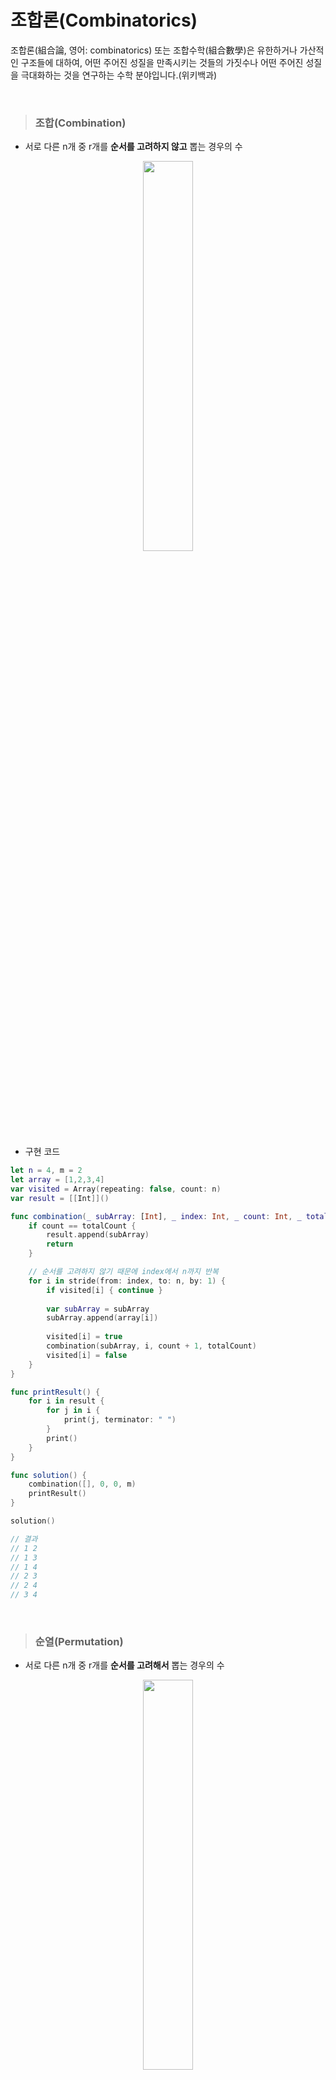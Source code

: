 # 조합론(Combinatorics)
조합론(組合論, 영어: combinatorics) 또는 조합수학(組合數學)은 유한하거나 가산적인 구조들에 대하여, 어떤 주어진 성질을 만족시키는 것들의 가짓수나 어떤 주어진 성질을 극대화하는 것을 연구하는 수학 분야입니다.(위키백과)

<br>

> ### 조합(Combination)
- 서로 다른 n개 중 r개를 **순서를 고려하지 않고** 뽑는 경우의 수

<p align=center>
<img src=https://img1.daumcdn.net/thumb/R1280x0/?scode=mtistory2&fname=https%3A%2F%2Fblog.kakaocdn.net%2Fdn%2Fc9ewJ5%2FbtqHA40YSlj%2F3pRTEpXIOLJr0UWitdQEt1%2Fimg.png width=40%>
</p>

- 구현 코드
```swift
let n = 4, m = 2
let array = [1,2,3,4]
var visited = Array(repeating: false, count: n)
var result = [[Int]]()

func combination(_ subArray: [Int], _ index: Int, _ count: Int, _ totalCount: Int) {
    if count == totalCount {
        result.append(subArray)
        return
    }

    // 순서를 고려하지 않기 때문에 index에서 n까지 반복
    for i in stride(from: index, to: n, by: 1) {
        if visited[i] { continue }
        
        var subArray = subArray
        subArray.append(array[i])
        
        visited[i] = true
        combination(subArray, i, count + 1, totalCount)
        visited[i] = false
    }
}

func printResult() {
    for i in result {
        for j in i {
            print(j, terminator: " ")
        }
        print()
    }
}

func solution() {
    combination([], 0, 0, m)
    printResult()
}

solution()

// 결과
// 1 2
// 1 3
// 1 4
// 2 3
// 2 4
// 3 4 
```

<br>

> ### 순열(Permutation)
- 서로 다른 n개 중 r개를 **순서를 고려해서** 뽑는 경우의 수

<p align=center>
<img src=https://img1.daumcdn.net/thumb/R1280x0/?scode=mtistory2&fname=https%3A%2F%2Fblog.kakaocdn.net%2Fdn%2FcR3YOt%2FbtqHBTdPGBn%2FX3nvQO9sWOnvKiaF79HtVK%2Fimg.png width=40%>
</p>

- 구현 코드
```swift
let n = 4, m = 2
let array = [1,2,3,4]
var visited = Array(repeating: false, count: n)
var result = [[Int]]()

func permutation(_ subArray: [Int], _ count: Int, _ totalCount: Int) {
    if count == totalCount {
        result.append(subArray)
        return
    }

    // 순서를 고려하기 때문에 0에서 n까지 반복
    for i in 0..<n {
        if visited[i] { continue }
        
        var subArray = subArray
        subArray.append(array[i])
        
        visited[i] = true
        permutation(subArray, count + 1, totalCount)
        visited[i] = false
    }
}

func printResult() {
    for i in result {
        for j in i {
            print(j, terminator: " ")
        }
        print()
    }
}

func solution() {
    permutation([], 0, m)
    printResult()
}

solution()

// 결과
// 1 2
// 1 3
// 1 4
// 2 1
// 2 3
// 2 4
// 3 1
// 3 2
// 3 4
// 4 1
// 4 2
// 4 3 
```
<br>

> ### 중복조합(Combinations with Repetition)
- 서로 다른 n개 중 순서를 고려하지 않고 중복을 허용해서 r개를 뽑는 경우의 수(n+r-1Cr)

<p align=center>
<img src="https://github.com/Minny27/TIL_PUBLIC/assets/68800789/4f4df466-75ba-43ac-b681-68f27f8d3c88" width=40%>
</p>

- 구현 코드
```swift
func combinateWithRepetition<T>(elements: [T], length: Int) -> [[T]] {
    var result: [[T]] = []
    
    func backtrack(current: [T], index: Int) {
        if current.count == length {
            result.append(current)
            return
        }

        for i in index..<elements.count {
            var newCurrent = current
            newCurrent.append(elements[i])
            backtrack(current: newCurrent, index: i)
        }
    }
    
    backtrack(current: [], index: 0)
    return result
}

let elements = [1, 2, 3]
let length = 2
let combinations = combinateWithRepetition(elements: elements, length: length)
for combi in combinations {
    print(combi)
}
// 결과
// [1, 1]
// [1, 2]
// [1, 3]
// [2, 2]
// [2, 3]
// [3, 3]
```

<br>

> ### 중복순열(Permutations with Repetition)
- 서로 다른 n개 중 **중복을 허용해서 r개를 순서를 고려해서** 뽑는 경우의 수(n^r)

<p align=center>
<img src="https://github.com/Minny27/TIL_PUBLIC/assets/68800789/d8ec6980-7c8e-4126-b7e4-ca072a3656d5" width=40%>
</p>

- 구현 코드
```swift
func permuteWithRepetition<T>(elements: [T], length: Int) -> [[T]] {
    var result: [[T]] = []
    
    func backtrack(current: [T]) {
        if current.count == length {
            result.append(current)
            return
        }

        // 중복을 허용하기 때문에 visited가 없고 0부터 n까지 반복
        for element in elements {
            var newCurrent = current
            newCurrent.append(element)
            backtrack(current: newCurrent)
        }
    }
    
    backtrack(current: [])
    return result
}

let elements = [1, 2, 3]
let length = 2
let permutations = permuteWithRepetition(elements: elements, length: length)
for permutation in permutations {
    print(permutation)
}

// 결과
// [1, 1]
// [1, 2]
// [1, 3]
// [2, 1]
// [2, 2]
// [2, 3]
// [3, 1]
// [3, 2]
// [3, 3]
```

> 참고 출처
- [코딩팩토리](https://coding-factory.tistory.com/606)
- [코딩팩토리](https://coding-factory.tistory.com/607)
